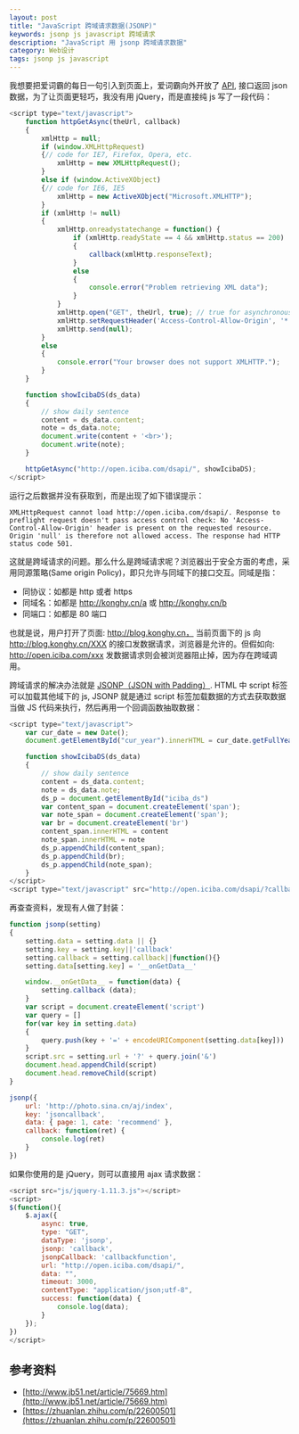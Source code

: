 ```yaml
---
layout: post
title: "JavaScript 跨域请求数据(JSONP)"
keywords: jsonp js javascript 跨域请求
description: "JavaScript 用 jsonp 跨域请求数据"
category: Web设计
tags: jsonp js javascript
---
```


我想要把爱词霸的每日一句引入到页面上，爱词霸向外开放了 [API](http://open.iciba.com/dsapi), 接口返回 json 数据，为了让页面更轻巧，我没有用 jQuery，而是直接纯 js 写了一段代码：

```javascript
<script type="text/javascript">
    function httpGetAsync(theUrl, callback)
    {
        xmlHttp = null;
        if (window.XMLHttpRequest)
        {// code for IE7, Firefox, Opera, etc.
            xmlHttp = new XMLHttpRequest();
        }
        else if (window.ActiveXObject)
        {// code for IE6, IE5
            xmlHttp = new ActiveXObject("Microsoft.XMLHTTP");
        }
        if (xmlHttp != null)
        {
            xmlHttp.onreadystatechange = function() {
                if (xmlHttp.readyState == 4 && xmlHttp.status == 200)
                {
                    callback(xmlHttp.responseText);
                }
                else
                {
                    console.error("Problem retrieving XML data");
                }
            }
            xmlHttp.open("GET", theUrl, true); // true for asynchronous
            xmlHttp.setRequestHeader('Access-Control-Allow-Origin', '*');
            xmlHttp.send(null);
        }
        else
        {
            console.error("Your browser does not support XMLHTTP.");
        }
    }

    function showIcibaDS(ds_data)
    {
        // show daily sentence
        content = ds_data.content;
        note = ds_data.note;
        document.write(content + '<br>');
        document.write(note);
    }

    httpGetAsync("http://open.iciba.com/dsapi/", showIcibaDS);
</script>
```

运行之后数据并没有获取到，而是出现了如下错误提示：

```
XMLHttpRequest cannot load http://open.iciba.com/dsapi/. Response to preflight request doesn't pass access control check: No 'Access-Control-Allow-Origin' header is present on the requested resource. Origin 'null' is therefore not allowed access. The response had HTTP status code 501.
```

这就是跨域请求的问题。那么什么是跨域请求呢？浏览器出于安全方面的考虑，采用同源策略(Same origin Policy)，即只允许与同域下的接口交互。同域是指：

- 同协议：如都是 http 或者 https
- 同域名：如都是 http://konghy.cn/a 或 http://konghy.cn/b
- 同端口：如都是 80 端口

也就是说，用户打开了页面: http://blog.konghy.cn， 当前页面下的 js 向 http://blog.konghy.cn/XXX 的接口发数据请求，浏览器是允许的。但假如向: http://open.iciba.com/xxx 发数据请求则会被浏览器阻止掉，因为存在跨域调用。

跨域请求的解决办法就是 [JSONP（JSON with Padding）](https://zh.wikipedia.org/wiki/JSONP).  HTML 中 script 标签可以加载其他域下的 js, JSONP 就是通过 script 标签加载数据的方式去获取数据当做 JS 代码来执行，然后再用一个回调函数抽取数据：

```javascript
<script type="text/javascript">
    var cur_date = new Date();
    document.getElementById("cur_year").innerHTML = cur_date.getFullYear();

    function showIcibaDS(ds_data)
    {
        // show daily sentence
        content = ds_data.content;
        note = ds_data.note;
        ds_p = document.getElementById("iciba_ds")
        var content_span = document.createElement('span');
        var note_span = document.createElement('span');
        var br = document.createElement('br')
        content_span.innerHTML = content
        note_span.innerHTML = note
        ds_p.appendChild(content_span);
        ds_p.appendChild(br);
        ds_p.appendChild(note_span);
    }
</script>
<script type="text/javascript" src="http://open.iciba.com/dsapi/?callback=showIcibaDS"></script>
```

再查查资料，发现有人做了封装：

```javascript
function jsonp(setting)
{
    setting.data = setting.data || {}
    setting.key = setting.key||'callback'
    setting.callback = setting.callback||function(){}
    setting.data[setting.key] = '__onGetData__'

    window.__onGetData__ = function(data) {
        setting.callback (data);
    }
    var script = document.createElement('script')
    var query = []
    for(var key in setting.data)
    {
        query.push(key + '=' + encodeURIComponent(setting.data[key])) 
    }
    script.src = setting.url + '?' + query.join('&')
    document.head.appendChild(script)
    document.head.removeChild(script)
}

jsonp({
    url: 'http://photo.sina.cn/aj/index',
    key: 'jsoncallback',
    data: { page: 1, cate: 'recommend' },
    callback: function(ret) {
        console.log(ret)
    }
})
```

如果你使用的是 jQuery，则可以直接用 ajax 请求数据：

```javascript
<script src="js/jquery-1.11.3.js"></script>
<script>
$(function(){
    $.ajax({
        async: true,
        type: "GET",
        dataType: 'jsonp',
        jsonp: 'callback',
        jsonpCallback: 'callbackfunction',
        url: "http://open.iciba.com/dsapi/",
        data: "",
        timeout: 3000,
        contentType: "application/json;utf-8",
        success: function(data) {
            console.log(data);
        }
    });
})
</script>
```

## 参考资料

- [http://www.jb51.net/article/75669.htm](http://www.jb51.net/article/75669.htm)
- [https://zhuanlan.zhihu.com/p/22600501](https://zhuanlan.zhihu.com/p/22600501)
